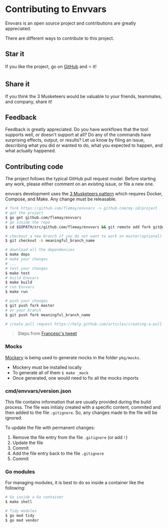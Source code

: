 # Contributing to Envvars

Envvars is an open source project and contributions are greatly appreciated.

There are different ways to contribute to this project.

## Star it

If you like the project, go on [GitHub](https://github.com/flemay/envvars) and ⭐️ it!

## Share it

If you think the 3 Musketeers would be valuable to your friends, teammates, and company, share it!

## Feedback

Feedback is greatly appreciated. Do you have workflows that the tool supports well, or doesn't support at all? Do any of the commands have surprising effects, output, or results? Let us know by filing an issue, describing what you did or wanted to do, what you expected to happen, and what actually happened.

## Contributing code

The project follows the typical GitHub pull request model. Before starting any work, please either comment on an existing issue, or file a new one.

envvars development uses the [3 Musketeers pattern](https://github.com/flemay/3musketeers) which requires Docker, Compose, and Make. Any change must be releasable.

```bash
# fork https://github.com/flemay/envvars -> github.com/my-id/project
# get the project
$ go get github.com/flemay/envvars
# go inside the repo
$ cd $GOPATH/src/github.com/flemay/envvars && git remote add fork git@github.com:my-id/project.git

# checkout a new branch if you do not want to work on master(optional)
$ git checkout -b meaningful_branch_name

# download all the dependencies
$ make deps
# make your changes
# ...
# test your changes
$ make test
# build Envvars
$ make build
# run Envvars
$ make run

# push your changes
$ git push fork master
# or your branch
$ git push fork meaningful_branch_name

# create pull request https://help.github.com/articles/creating-a-pull-request/
```

> Steps from [Francesc's tweet](https://mobile.twitter.com/francesc/status/1009487969198075905)

### Mocks

[Mockery](https://github.com/vektra/mockery) is being used to generate mocks in the folder `pkg/mocks`.

- Mockery must be installed locally
- To generate all of them `$ make _mock`
- Once generated, one would need to fix all the mocks imports

### cmd/envvars/version.json

This file contains information that are usually provided during the build process. The file was initialy created with a specific content, commited and then added to the file `.gitignore`. So, any changes made to the file will be ignored.

To update the file with permanent changes:

1. Remove the file entry from the file `.gitignore` (or add `!`)
1. Update the file
1. Commit
1. Add the file entry back to the file `.gitignore`
1. Commit

### Go modules

For managing modules, it is best to do so inside a container like the following:

```bash
# Go inside a Go container
$ make shell

# Tidy modules
$ go mod tidy
$ go mod vendor
```

